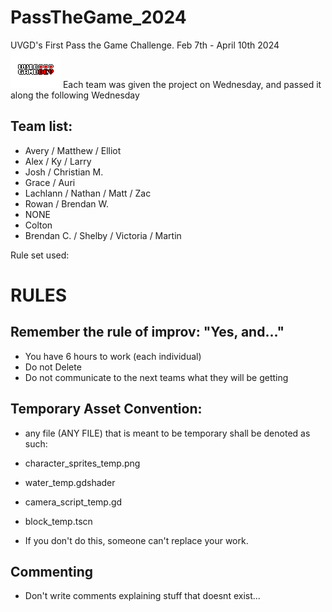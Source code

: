 # PassTheGame_2024
UVGD's First Pass the Game Challenge.
Feb 7th - April 10th 2024
![logo](./readme_files/UVGD_logo_pixel2.png)
Each team was given the project on Wednesday, and passed it along the following Wednesday

## Team list:
- Avery / Matthew / Elliot
- Alex / Ky / Larry
- Josh / Christian M.
- Grace / Auri
- Lachlann / Nathan / Matt / Zac
- Rowan / Brendan W.
- NONE
- Colton
- Brendan C. / Shelby / Victoria / Martin


Rule set used:
# RULES
## Remember the rule of improv: "Yes, and..."
- You have 6 hours to work (each individual)
- Do not Delete
- Do not communicate to the next teams what they will be getting
## Temporary Asset Convention:
- any file (ANY FILE) that is meant to be temporary shall be denoted as such:
- character_sprites_temp.png
- water_temp.gdshader
- camera_script_temp.gd
- block_temp.tscn

- If you don't do this, someone can't replace your work.

## Commenting
- Don't write comments explaining stuff that doesnt exist...

